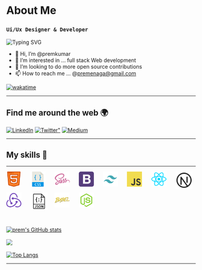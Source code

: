 # About Me

### `Ui/Ux Designer & Developer `

![Typing SVG](https://readme-typing-svg.herokuapp.com?font=Source+Code+Pro&size=26&color=02F75D&width=700&lines=I+am+a+Frontend+React+%2F+Next+js+Developer;Enthusiastic+in+UI+%2F+UX+designing;Love+to+Contribute+for+Open+Source+Projects;Love+to+read+%2F+write+Blogs;Good+at+Problem+Solving)

- 👋 Hi, I’m @premkumar
- 👀 I’m interested in ... full stack Web development
- 💞️ I’m looking to do more open source contributions
- 📫 How to reach me ... @premenaga@gmail.com

[![wakatime](https://wakatime.com/badge/user/e0fbdffd-b30e-47b9-aba0-8f72b8d78595.svg)](https://wakatime.com/@e0fbdffd-b30e-47b9-aba0-8f72b8d78595)

---

## Find me around the web 🌍

<div align="left">
  <a href="https://www.linkedin.com/in/prem-kumar-45763814b/"><img alt="LinkedIn" src="https://img.shields.io/badge/linkedin-%230077B5.svg?style=for-the-badge&logo=linkedin&logoColor=white"/></a>
 <a href="https://twitter.com/prem_shetty_"><img alt=Twitter" src="https://img.shields.io/badge/Twitter-%230077B5.svg?style=for-the-badge&logo=Twitter&logoColor=#1DA1F2"/></a>
<a href="https://dev.to/prems5"> <img alt="Medium" src="https://img.shields.io/badge/dev.to-0A0A0A?style=for-the-badge&logo=dev.to&logoColor=white"/></a>

</div>

---

## My skills 🚀

---

<style>
.skillGrid{
  display: grid;
grid-template-columns: repeat(8, minmax(0, 1fr));
  grid-gap: 10px;
  padding-bottom : 30px;
}
.skillGrid img{
  width: 40px;
  height: auto;
}
  </style>

<div class='skillGrid'>
<img src='./html.svg' />
<img src='./css.svg' />
<img src='sass.svg ' />
<img src='bootstrap.svg ' />
<img src='tailwind.svg ' />

<img src='./js.svg' />

<img src='./react.svg' />
<img src='nextjs.svg ' style='background-color : white ; padding:3px' />
<img src='./redux.svg'/>

<img src='json.svg ' style='background-color : white ; padding:3px'  />
<img src='./babel.svg'/>

<img src='./node.svg'/>

</div>

[![prem's GitHub stats](https://github-readme-stats.vercel.app/api?username=premshetty&count_private=true&show_icons=true&theme=dark)]('https://premshetty.github.io/Portfolio/')
<br >  
<img width="48%" src="https://github-readme-streak-stats.herokuapp.com/?user=premshetty&theme=tokyonight" />
<br >

[![Top Langs](https://github-readme-stats.vercel.app/api/top-langs/?username=premshetty&theme=tokyonight)]('https://premshetty.github.io/ttraveller/')

---

<!---
premshetty/premshetty is a ✨ special ✨ repository because its `README.md` (this file) appears on your GitHub profile.
You can click the Preview link to take a look at your changes.
--->
